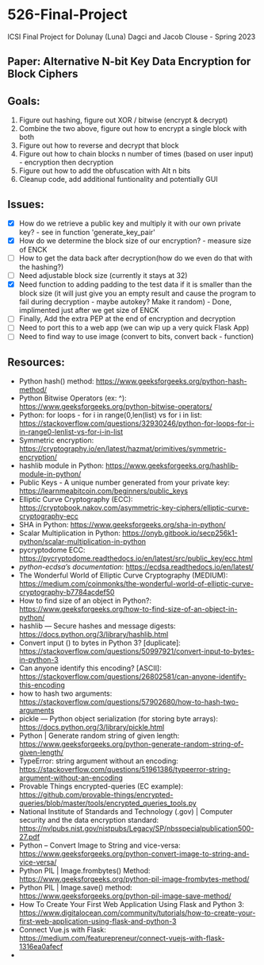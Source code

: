 # 526-Final-Project
ICSI Final Project for Dolunay (Luna) Dagci and Jacob Clouse - Spring 2023

## Paper: Alternative N-bit Key Data Encryption for Block Ciphers

## Goals:
1) Figure out hashing, figure out XOR / bitwise (encrypt & decrypt)
2) Combine the two above, figure out how to encrypt a single block with both
3) Figure out how to reverse and decrypt that block
4) Figure out how to chain blocks n number of times (based on user input) - encryption then decryption
5) Figure out how to add the obfuscation with Alt n bits
6) Cleanup code, add additional funtionality and potentially GUI

## Issues:
- [x] How do we retrieve a public key and multiply it with our own private key? - see in function 'generate_key_pair'
- [x] How do we determine the block size of our encryption? - measure size of ENCK
- [ ] How to get the data back after decryption(how do we even do that with the hashing?)
- [ ] Need adjustable block size (currently it stays at 32)
- [x] Need function to adding padding to the test data if it is smaller than the block size (it will just give you an empty result and cause the program to fail during decryption - maybe autokey? Make it random) - Done, implimented just after we get size of ENCK
- [ ] Finally, Add the extra PEP at the end of encryption and decryption
- [ ] Need to port this to a web app (we can wip up a very quick Flask App)
- [ ] Need to find way to use image (convert to bits, convert back - function)

## Resources:
- Python hash() method: https://www.geeksforgeeks.org/python-hash-method/
- Python Bitwise Operators (ex: ^): https://www.geeksforgeeks.org/python-bitwise-operators/
- Python: for loops - for i in range(0,len(list) vs for i in list: https://stackoverflow.com/questions/32930246/python-for-loops-for-i-in-range0-lenlist-vs-for-i-in-list
- Symmetric encryption: https://cryptography.io/en/latest/hazmat/primitives/symmetric-encryption/
- hashlib module in Python: https://www.geeksforgeeks.org/hashlib-module-in-python/
- Public Keys - A unique number generated from your private key: https://learnmeabitcoin.com/beginners/public_keys
- Elliptic Curve Cryptography (ECC): https://cryptobook.nakov.com/asymmetric-key-ciphers/elliptic-curve-cryptography-ecc
- SHA in Python: https://www.geeksforgeeks.org/sha-in-python/
- Scalar Multiplication in Python: https://onyb.gitbook.io/secp256k1-python/scalar-multiplication-in-python
- pycryptodome ECC: https://pycryptodome.readthedocs.io/en/latest/src/public_key/ecc.html
- *python-ecdsa’s documentation*: https://ecdsa.readthedocs.io/en/latest/
- The Wonderful World of Elliptic Curve Cryptography (MEDIUM): https://medium.com/coinmonks/the-wonderful-world-of-elliptic-curve-cryptography-b7784acdef50
- How to find size of an object in Python?: https://www.geeksforgeeks.org/how-to-find-size-of-an-object-in-python/
- hashlib — Secure hashes and message digests: https://docs.python.org/3/library/hashlib.html
- Convert input () to bytes in Python 3? [duplicate]: https://stackoverflow.com/questions/50997921/convert-input-to-bytes-in-python-3
- Can anyone identify this encoding? [ASCII]: https://stackoverflow.com/questions/26802581/can-anyone-identify-this-encoding
- how to hash two arguments: https://stackoverflow.com/questions/57902680/how-to-hash-two-arguments
- pickle — Python object serialization (for storing byte arrays): https://docs.python.org/3/library/pickle.html
- Python | Generate random string of given length: https://www.geeksforgeeks.org/python-generate-random-string-of-given-length/
- TypeError: string argument without an encoding: https://stackoverflow.com/questions/51961386/typeerror-string-argument-without-an-encoding
- Provable Things encrypted-queries (EC example): https://github.com/provable-things/encrypted-queries/blob/master/tools/encrypted_queries_tools.py
- National Institute of Standards and Technology (.gov) | Computer security and the data encryption standard: https://nvlpubs.nist.gov/nistpubs/Legacy/SP/nbsspecialpublication500-27.pdf
- Python – Convert Image to String and vice-versa: https://www.geeksforgeeks.org/python-convert-image-to-string-and-vice-versa/
- Python PIL | Image.frombytes() Method: https://www.geeksforgeeks.org/python-pil-image-frombytes-method/
- Python PIL | Image.save() method: https://www.geeksforgeeks.org/python-pil-image-save-method/
- How To Create Your First Web Application Using Flask and Python 3: https://www.digitalocean.com/community/tutorials/how-to-create-your-first-web-application-using-flask-and-python-3
- Connect Vue.js with Flask: https://medium.com/featurepreneur/connect-vuejs-with-flask-1316ea0afecf
- 